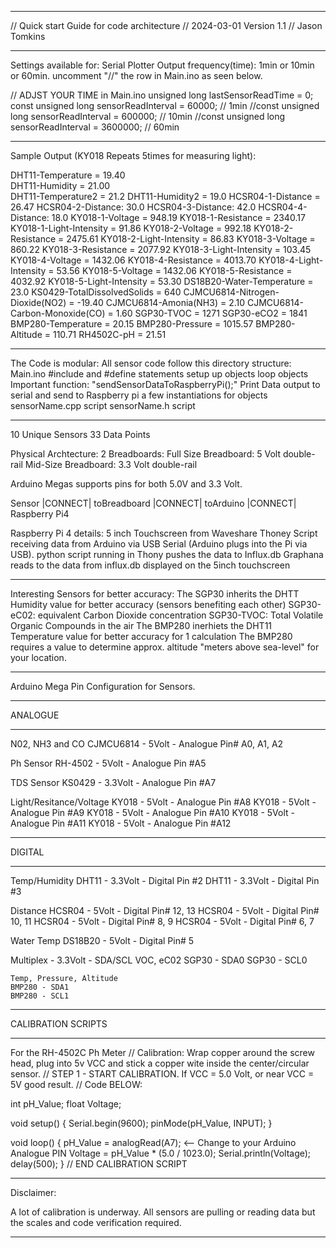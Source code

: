 

**********************************************************************
// Quick start Guide for code architecture
// 2024-03-01 Version 1.1
// Jason Tomkins
**********************************************************************

Settings available for: Serial Plotter Output frequency(time): 1min or 10min or 60min. uncomment "//" the row in Main.ino as seen below.

// ADJST YOUR TIME in Main.ino
unsigned long lastSensorReadTime = 0;
const unsigned long sensorReadInterval = 60000; // 1min
//const unsigned long sensorReadInterval = 600000; // 10min
//const unsigned long sensorReadInterval = 3600000; // 60min


**********************************************************************
Sample Output (KY018 Repeats 5times for measuring light):

DHT11-Temperature = 19.40<br>
DHT11-Humidity = 21.00<br>
DHT11-Temperature2 = 21.2
DHT11-Humidity2 = 19.0
HCSR04-1-Distance = 26.47
HCSR04-2-Distance: 30.0
HCSR04-3-Distance: 42.0
HCSR04-4-Distance: 18.0
KY018-1-Voltage = 948.19
KY018-1-Resistance = 2340.17
KY018-1-Light-Intensity = 91.86
KY018-2-Voltage = 992.18
KY018-2-Resistance = 2475.61
KY018-2-Light-Intensity = 86.83
KY018-3-Voltage = 860.22
KY018-3-Resistance = 2077.92
KY018-3-Light-Intensity = 103.45
KY018-4-Voltage = 1432.06
KY018-4-Resistance = 4013.70
KY018-4-Light-Intensity = 53.56
KY018-5-Voltage = 1432.06
KY018-5-Resistance = 4032.92
KY018-5-Light-Intensity = 53.30
DS18B20-Water-Temperature = 23.0 
KS0429-TotalDissolvedSolids = 640
CJMCU6814-Nitrogen-Dioxide(NO2) = -19.40
CJMCU6814-Amonia(NH3) = 2.10
CJMCU6814-Carbon-Monoxide(CO) = 1.60
SGP30-TVOC = 1271
SGP30-eCO2 = 1841
BMP280-Temperature = 20.15
BMP280-Pressure = 1015.57
BMP280-Altitude = 110.71
RH4502C-pH = 21.51

**********************************************************************

The Code is modular:
All sensor code follow this directory structure:
	Main.ino
		#include and #define statements
		setup up objects
		loop objects
		Important function: "sendSensorDataToRaspberryPi();" Print Data output to serial and send to Raspberry pi
		a few instantiations for objects
	sensorName.cpp script
	sensorName.h script


**********************************************************************

10 Unique Sensors
33 Data Points

Physical Archtecture:
2 Breadboards:
	Full Size Breadboard: 5 Volt double-rail
	Mid-Size Breadboard: 3.3 Volt double-rail

Arduino Megas supports pins for both 5.0V and 3.3 Volt.

Sensor |CONNECT| toBreadboard |CONNECT| toArduino |CONNECT| Raspberry Pi4

Raspberry Pi 4 details:
	5 inch Touchscreen from Waveshare
	Thoney Script receiving data from Arduino via USB Serial (Arduino plugs into the Pi via USB).
	python script running in Thony pushes the data to Influx.db
	Graphana reads to the data from influx.db displayed on the 5inch touchscreen

**********************************************************************
Interesting Sensors for better accuracy:
	The SGP30 inherits the DHTT Humidity value for better accuracy (sensors benefiting each other)
		SGP30-eC02: equivalent Carbon Dioxide concentration
		SGP30-TVOC: Total Volatile Organic Compounds in the air
	The BMP280 inerhiets the DHT11 Temperature value for better accuracy for 1 calculation
	The BMP280 requires a value to determine approx. altitude "meters above sea-level" for your location.
	
**********************************************************************
Arduino Mega Pin Configuration for Sensors.


*****************************************************
ANALOGUE
*****************************************************

N02, NH3 and CO
CJMCU6814 - 5Volt - Analogue Pin# A0, A1, A2

Ph Sensor
RH-4502 - 5Volt - Analogue Pin #A5

TDS Sensor
KS0429 - 3.3Volt - Analogue Pin #A7

Light/Resitance/Voltage
KY018 - 5Volt - Analogue Pin #A8
KY018 - 5Volt - Analogue Pin #A9
KY018 - 5Volt - Analogue Pin #A10
KY018 - 5Volt - Analogue Pin #A11
KY018 - 5Volt - Analogue Pin #A12


*****************************************************
DIGITAL
*****************************************************

Temp/Humidity
DHT11 - 3.3Volt - Digital Pin #2
DHT11 - 3.3Volt - Digital Pin #3

Distance
HCSR04 - 5Volt - Digital Pin# 12, 13
HCSR04 - 5Volt - Digital Pin# 10, 11
HCSR04 - 5Volt - Digital Pin# 8, 9
HCSR04 - 5Volt - Digital Pin# 6, 7

Water Temp
DS18B20 - 5Volt - Digital Pin# 5

Multiplex - 3.3Volt - SDA/SCL
	VOC, eC02
	SGP30 - SDA0
	SGP30 - SCL0

	Temp, Pressure, Altitude
	BMP280 - SDA1
	BMP280 - SCL1


**********************************************************************
CALIBRATION SCRIPTS
**********************************************************************

For the RH-4502C Ph Meter
// Calibration: Wrap copper around the screw head, plug into 5v VCC and stick a copper wite inside the center/circular sensor.
// STEP 1 - START CALIBRATION. If VCC = 5.0 Volt, or near VCC = 5V good result.
// Code BELOW:


int pH_Value; 
float Voltage;

void setup() 
  { 
    Serial.begin(9600);
    pinMode(pH_Value, INPUT); 
 } 
 
void loop() 
 { 
   pH_Value = analogRead(A7); <-- Change to your Arduino Analogue PIN
   Voltage = pH_Value * (5.0 / 1023.0); 
   Serial.println(Voltage); 
   delay(500); 
 }
// END CALIBRATION SCRIPT

**********************************************************************

Disclaimer:

A lot of calibration is underway. All sensors are pulling or reading data but the scales and code verification required.

**********************************************************************


